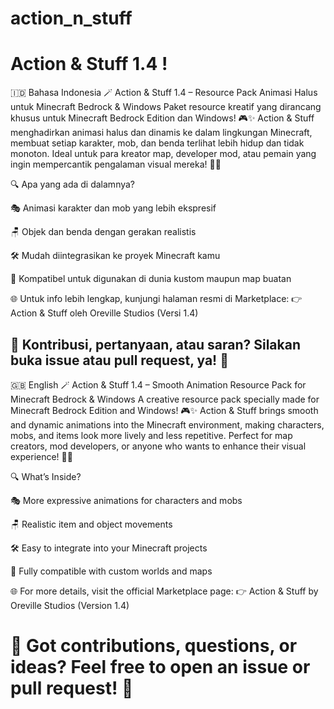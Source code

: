 # action_n_stuff
Action &amp; Stuff 1.4 !
============================================================================================================================
🇮🇩 Bahasa Indonesia
🪄 Action & Stuff 1.4 – Resource Pack Animasi Halus untuk Minecraft Bedrock & Windows
Paket resource kreatif yang dirancang khusus untuk Minecraft Bedrock Edition dan Windows! 🎮✨
Action & Stuff menghadirkan animasi halus dan dinamis ke dalam lingkungan Minecraft, membuat setiap karakter, mob, dan benda terlihat lebih hidup dan tidak monoton. Ideal untuk para kreator map, developer mod, atau pemain yang ingin mempercantik pengalaman visual mereka! 🔧🎨

🔍 Apa yang ada di dalamnya?

🎭 Animasi karakter dan mob yang lebih ekspresif

🪑 Objek dan benda dengan gerakan realistis

🛠️ Mudah diintegrasikan ke proyek Minecraft kamu

🧩 Kompatibel untuk digunakan di dunia kustom maupun map buatan

🌐 Untuk info lebih lengkap, kunjungi halaman resmi di Marketplace:
👉 Action & Stuff oleh Oreville Studios (Versi 1.4)

💬 Kontribusi, pertanyaan, atau saran? Silakan buka issue atau pull request, ya! 🙌
------------------------------------------------------------------------------------------------------------------------------
🇬🇧 English
🪄 Action & Stuff 1.4 – Smooth Animation Resource Pack for Minecraft Bedrock & Windows
A creative resource pack specially made for Minecraft Bedrock Edition and Windows! 🎮✨
Action & Stuff brings smooth and dynamic animations into the Minecraft environment, making characters, mobs, and items look more lively and less repetitive. Perfect for map creators, mod developers, or anyone who wants to enhance their visual experience! 🔧🎨

🔍 What’s Inside?

🎭 More expressive animations for characters and mobs

🪑 Realistic item and object movements

🛠️ Easy to integrate into your Minecraft projects

🧩 Fully compatible with custom worlds and maps

🌐 For more details, visit the official Marketplace page:
👉 Action & Stuff by Oreville Studios (Version 1.4)

💬 Got contributions, questions, or ideas? Feel free to open an issue or pull request! 🙌
==============================================================================================================================
